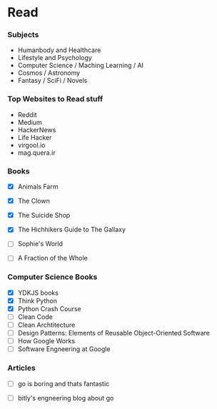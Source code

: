 # Read


### Subjects
- Humanbody and Healthcare
- Lifestyle and Psychology
- Computer Science / Maching Learning / AI
- Cosmos / Astronomy
- Fantasy / SciFi / Novels


### Top Websites to Read stuff
- Reddit
- Medium
- HackerNews
- Life Hacker
- virgool.io
- mag.quera.ir


### Books
- [x] Animals Farm
- [x] The Clown
- [x] The Suicide Shop
- [x] The Hichhikers Guide to The Gallaxy
- [ ] Sophie's World
- [ ] A Fraction of the Whole


### Computer Science Books
- [x] YDKJS books
- [x] Think Python
- [x] Python Crash Course
- [ ] Clean Code
- [ ] Clean Archtitecture
- [ ] Design Patterns: Elements of Reusable Object-Oriented Software
- [ ] How Google Works
- [ ] Software Engneering at Google

### Articles
- [ ] go is boring and thats fantastic
- [ ] bitly's engneering blog about go

